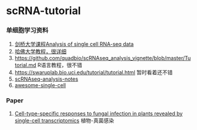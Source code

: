 # scRNA-tutorial

### 单细胞学习资料

1. [剑桥大学课程Analysis of single cell RNA-seq data](https://www.singlecellcourse.org/index.html)
2. [哈佛大学教程，很详细](https://hbctraining.github.io/DGE_workshop_salmon_online/)
3. https://github.com/quadbio/scRNAseq_analysis_vignette/blob/master/Tutorial.md R语言教程，很不错
4. https://swaruplab.bio.uci.edu/tutorial/tutorial.html 暂时看着还不错
5. [scRNAseq-analysis-notes](https://github.com/crazyhottommy/scRNAseq-analysis-notes)
6. [awesome-single-cell](https://github.com/seandavi/awesome-single-cell)

### Paper
1. [Cell-type-specific responses to fungal infection in plants revealed by single-cell transcriptomics](https://www.cell.com/cell-host-microbe/fulltext/S1931-3128(23)00344-X?_returnURL=https%3A%2F%2Flinkinghub.elsevier.com%2Fretrieve%2Fpii%2FS193131282300344X%3Fshowall%3Dtrue#) 植物-真菌感染



